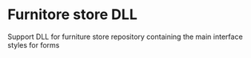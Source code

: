 # Furnitore store DLL
Support DLL for furniture store repository containing the main interface styles for forms
